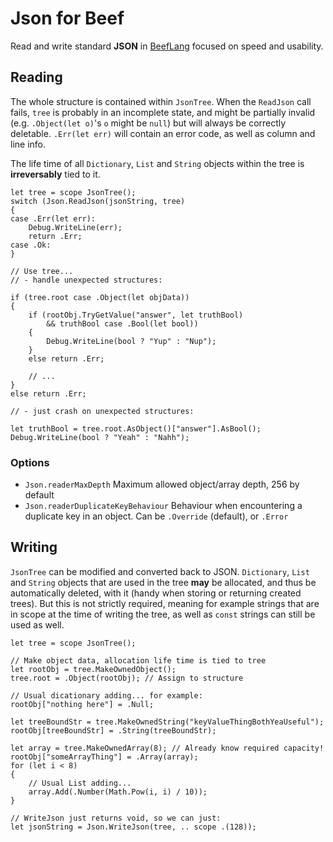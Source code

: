 # Json for Beef

Read and write standard **JSON** in [BeefLang](https://github.com/beefytech/Beef) focused on speed and usability.

## Reading
The whole structure is contained within ``JsonTree``. When the ``ReadJson`` call fails, ``tree`` is probably in an incomplete state, and might be partially invalid (e.g. ``.Object(let o)``'s ``o`` might be ``null``) but will always be correctly deletable. ``.Err(let err)`` will contain an error code, as well as column and line info.

The life time of all ``Dictionary``, ``List`` and ``String`` objects within the tree is **irreversably** tied to it.

```bf
let tree = scope JsonTree();
switch (Json.ReadJson(jsonString, tree)
{
case .Err(let err):
    Debug.WriteLine(err);
    return .Err;
case .Ok:
}

// Use tree...
// - handle unexpected structures:

if (tree.root case .Object(let objData))
{
    if (rootObj.TryGetValue("answer", let truthBool)
        && truthBool case .Bool(let bool))
    {
        Debug.WriteLine(bool ? "Yup" : "Nup");
    }
    else return .Err;

    // ...
}
else return .Err;

// - just crash on unexpected structures:

let truthBool = tree.root.AsObject()["answer"].AsBool();
Debug.WriteLine(bool ? "Yeah" : "Nahh");
```

### Options

- ``Json.readerMaxDepth`` Maximum allowed object/array depth, 256 by default
- ``Json.readerDuplicateKeyBehaviour`` Behaviour when encountering a duplicate key in an object. Can be ``.Override`` (default), or ``.Error``

## Writing
``JsonTree`` can be modified and converted back to JSON. ``Dictionary``, ``List`` and ``String`` objects that are used in the tree **may** be allocated, and thus be automatically deleted, with it (handy when storing or returning created trees). But this is not strictly required, meaning for example strings that are in scope at the time of writing the tree, as well as ``const`` strings can still be used as well.

```bf
let tree = scope JsonTree();

// Make object data, allocation life time is tied to tree
let rootObj = tree.MakeOwnedObject();
tree.root = .Object(rootObj); // Assign to structure

// Usual dicationary adding... for example:
rootObj["nothing here"] = .Null;

let treeBoundStr = tree.MakeOwnedString("keyValueThingBothYeaUseful");
rootObj[treeBoundStr] = .String(treeBoundStr);

let array = tree.MakeOwnedArray(8); // Already know required capacity!
rootObj["someArrayThing"] = .Array(array);
for (let i < 8)
{
    // Usual List adding...
    array.Add(.Number(Math.Pow(i, i) / 10));
}

// WriteJson just returns void, so we can just:
let jsonString = Json.WriteJson(tree, .. scope .(128));
```
